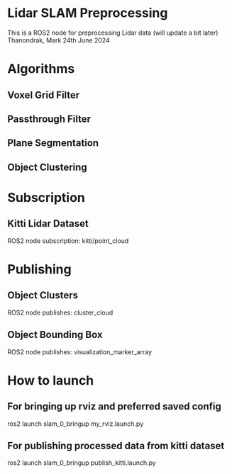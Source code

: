 # Lidar SLAM Preprocessing
This is a ROS2 node for preprocessing Lidar data
(will update a bit later)
Thanondrak, Mark
24th June 2024
# Algorithms
## Voxel Grid Filter
## Passthrough Filter
## Plane Segmentation
## Object Clustering
# Subscription
## Kitti Lidar Dataset
ROS2 node subscription: kitti/point_cloud
# Publishing
## Object Clusters
ROS2 node publishes: cluster_cloud
## Object Bounding Box
ROS2 node publishes: visualization_marker_array
# How to launch
## For bringing up rviz and preferred saved config 
ros2 launch slam_0_bringup my_rviz.launch.py 
## For publishing processed data from kitti dataset
ros2 launch slam_0_bringup publish_kitti.launch.py 
